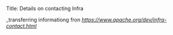 Title: Details on contacting Infra

_transferring informationg fron _https://www.apache.org/dev/infra-contact.html_
